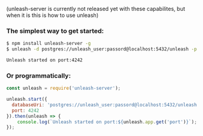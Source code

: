 (unleash-server is currently not released yet with these capabilites, but when it is this is how to use unleash)

### The simplest way to get started:

```bash
$ npm install unleash-server -g
$ unleash -d postgres://unleash_user:passord@localhost:5432/unleash -p 4242

Unleash started on port:4242
```

### Or programmatically:

```js
const unleash = require('unleash-server');

unleash.start({
  databaseUri: 'postgres://unleash_user:passord@localhost:5432/unleash'
  port: 4242
}).then(unleash => {
    console.log(`Unleash started on port:${unleash.app.get('port')}`);
});
```
